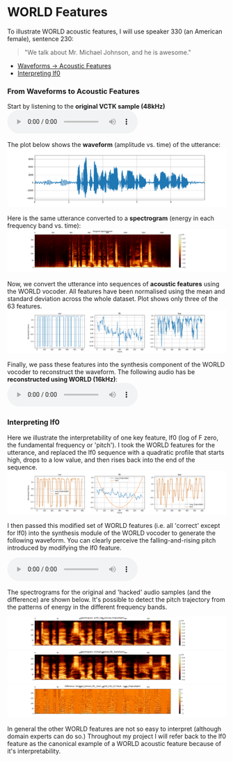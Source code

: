 # WORLD Features

To illustrate WORLD acoustic features, I will use speaker 330 (an American female), sentence 230:  

> "We talk about Mr. Michael Johnson, and he is awesome."


* [Waveforms -> Acoustic Features](#from-waveforms-to-acoustic-features)
* [Interpreting lf0](#interpreting-lf0)

### From Waveforms to Acoustic Features
Start by listening to the **original VCTK sample (48kHz)**
<audio src="master/world_features_exploration/p330_230.wav" controls></audio>

The plot below shows the **waveform** (amplitude vs. time) of the utterance:
![wavform](master/world_features_exploration/p330_230_orig.png)

Here is the same utterance converted to a **spectrogram** (energy in each frequency band vs. time):
![spectrogram](master/world_features_exploration/p330_230_orig_spectro.png)

Now, we convert the utterance into sequences of **acoustic features** using the WORLD vocoder. All features have been normalised using the mean and standard deviation across the whole dataset. Plot shows only three of the 63 features.
![world feats](master/world_features_exploration/michael_johnson_world_feats.png)


Finally, we pass these features into the synthesis component of the WORLD vocoder to reconstruct the waveform. 
The following audio has be **reconstructed using WORLD (16kHz)**:
<audio src="master/world_features_exploration/p330_230_12.wav" controls></audio>


### Interpreting lf0

Here we illustrate the interpretability of one key feature, lf0 (log of F zero, the fundamental frequency or 'pitch'). I took the WORLD features for the utterance, and replaced the lf0 sequence with a quadratic profile that starts high, drops to a low value, and then rises back into the end of the sequence. 
![lf0_hack](master/world_features_exploration/michael_johnson_hack_main_feats.png)

I then passed this modified set of WORLD features (i.e. all 'correct' except for lf0) into the synthesis module of the WORLD vocoder to generate the following waveform. You can clearly perceive the falling-and-rising pitch introduced by modifying the lf0 feature.

<audio src="master/world_features_exploration/michael_johnson_lf0__hack.wav" controls></audio>

The spectrograms for the original and 'hacked' audio samples (and the difference) are shown below. It's possible to detect the pitch trajectory from the patterns of energy in the different frequency bands.

![lf0_hack](master/world_features_exploration/michael_johnson_hack_spectro_a.png)
![lf0_hack](master/world_features_exploration/michael_johnson_hack_spectro_b.png)
![lf0_hack](master/world_features_exploration/michael_johnson_hack_spectro_diff.png)

In general the other WORLD features are not so easy to interpret (although domain experts can do so.) Throughout my project I will refer back to the lf0 feature as the canonical example of a WORLD acoustic feature because of it's interpretability.

